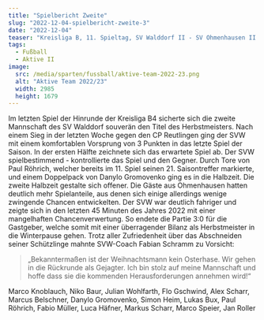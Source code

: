 ```yaml
---
title: "Spielbericht Zweite"
slug: "2022-12-04-spielbericht-zweite-3"
date: "2022-12-04"
teaser: "Kreisliga B, 11. Spieltag, SV Walddorf II - SV Ohmenhausen II 3:0"
tags:
  - Fußball
  - Aktive II
image:
  src: /media/sparten/fussball/aktive-team-2022-23.png
  alt: "Aktive Team 2022/23"
  width: 2985
  height: 1679 
---
```

Im letzten Spiel der Hinrunde der Kreisliga B4 sicherte sich die zweite Mannschaft des SV Walddorf souverän den Titel des Herbstmeisters. Nach einem Sieg in der letzten Woche gegen den CP Reutlingen ging der SVW mit einem komfortablen Vorsprung von 3 Punkten in das letzte Spiel der Saison. In der ersten Hälfte zeichnete sich das erwartete Spiel ab. Der SVW spielbestimmend - kontrollierte das Spiel und den Gegner. Durch Tore von Paul Röhrich, welcher bereits im 11. Spiel seinen 21. Saisontreffer markierte, und einem Doppelpack von Danylo Gromovenko ging es in die Halbzeit. Die zweite Halbzeit gestalte sich offener. Die Gäste aus Ohmenhausen hatten deutlich mehr Spielanteile, aus denen sich einige allerdings wenige zwingende Chancen entwickelten. Der SVW war deutlich fahriger und zeigte sich in den letzten 45 Minuten des Jahres 2022 mit einer mangelhaften Chancenverwertung. So endete die Partie 3:0 für die Gastgeber, welche somit mit einer überragender Bilanz als Herbstmeister in die Winterpause gehen. Trotz aller Zufriedenheit über das Abschneiden seiner Schützlinge mahnte SVW-Coach Fabian Schramm zu Vorsicht:  

> „Bekanntermaßen ist der Weihnachtsmann kein Osterhase. Wir gehen in die Rückrunde als Gejagter.
> Ich bin stolz auf meine Mannschaft und hoffe dass sie die kommenden Herausforderungen annehmen wird!“

Marco Knoblauch, Niko Baur, Julian Wohlfarth, Flo Gschwind, Alex Scharr, Marcus Belschner, Danylo Gromovenko, Simon Heim, Lukas Bux, Paul Röhrich, Fabio Müller, Luca Häfner, Markus Scharr, Marco Speier, Jan Roller
